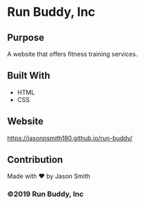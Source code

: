 # Run Buddy, Inc

## Purpose
A website that offers fitness training services.

## Built With
* HTML
* CSS

## Website
https://jasonpsmith180.github.io/run-buddy/

## Contribution
Made with ❤️ by Jason Smith

### ©️2019 Run Buddy, Inc
